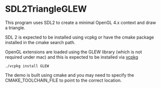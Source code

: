 # SDL2TriangleGLEW

This program uses SDL2 to create a minimal OpenGL 4.x context and draw a triangle.

SDL 2 is expected to be installed using vcpkg or have the cmake package installed in the cmake search path.

OpenGL extensions are loaded using the GLEW library (which is not required under mac) and this is expected to be installed via [vcpkg](https://github.com/microsoft/vcpkg)

```
./vcpkg install GLEW
```

The demo is built using cmake and you may need to specify the CMAKE_TOOLCHAIN_FILE to point to the correct location.
